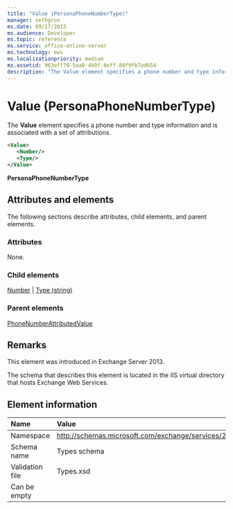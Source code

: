 ```yaml
---
title: "Value (PersonaPhoneNumberType)"
manager: sethgros
ms.date: 09/17/2015
ms.audience: Developer
ms.topic: reference
ms.service: office-online-server
ms.technology: ews
ms.localizationpriority: medium
ms.assetid: 963eff79-5aa0-4b9f-8eff-80f9fb7ad654
description: "The Value element specifies a phone number and type information and is associated with a set of attributions."
---
```


# Value (PersonaPhoneNumberType)

The **Value** element specifies a phone number and type information and is associated with a set of attributions. 
  
```XML
<Value>
   <Number/>
   <Type/>
</Value>
```

**PersonaPhoneNumberType**

## Attributes and elements

The following sections describe attributes, child elements, and parent elements.
  
### Attributes

None.
  
### Child elements

[Number](number.md) | [Type (string)](type-string.md)
  
### Parent elements

[PhoneNumberAttributedValue](phonenumberattributedvalue.md)
  
## Remarks

This element was introduced in Exchange Server 2013.
  
The schema that describes this element is located in the IIS virtual directory that hosts Exchange Web Services.
  
## Element information

|**Name**|**Value**|
|:-----|:-----|
|Namespace  <br/> |http://schemas.microsoft.com/exchange/services/2006/types  <br/> |
|Schema name  <br/> |Types schema  <br/> |
|Validation file  <br/> |Types.xsd  <br/> |
|Can be empty  <br/> ||
   

